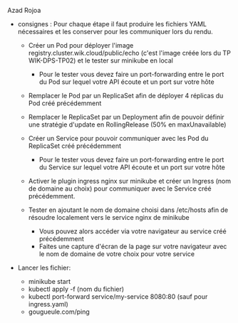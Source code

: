 Azad Rojoa
- consignes :
    Pour chaque étape il faut produire les fichiers YAML nécessaires et les conserver pour les communiquer lors du rendu.

    - Créer un Pod pour déployer l'image registry.cluster.wik.cloud/public/echo (c'est l'image créée lors du TP WIK-DPS-TP02) et le tester sur minikube en local
        - Pour le tester vous devez faire un port-forwarding entre le port du Pod sur lequel votre API écoute et un port sur votre hôte
    - Remplacer le Pod par un ReplicaSet afin de déployer 4 réplicas du Pod créé précédemment
    - Remplacer le ReplicaSet par un Deployment afin de pouvoir définir une stratégie d'update en   RollingRelease (50% en maxUnavailable)
    - Créer un Service pour pouvoir communiquer avec les Pod du ReplicaSet créé précédemment
        - Pour le tester vous devez faire un port-forwarding entre le port du Service sur lequel votre API écoute et un port sur votre hôte
    - Activer le plugin ingress nginx sur minikube et créer un Ingress (nom de domaine au choix) pour communiquer avec le Service créé précédemment.

    - Tester en ajoutant le nom de domaine choisi dans /etc/hosts afin de résoudre localement vers le service nginx de minikube
        - Vous pouvez alors accéder via votre navigateur au service créé précédemment
        - Faites une capture d'écran de la page sur votre navigateur avec le nom de domaine de votre choix pour votre service

    

- Lancer les fichier:

    - minikube start
    - kubectl apply -f (nom du fichier)
    - kubectl port-forward service/my-service 8080:80 (sauf pour ingress.yaml)
    - gougueule.com/ping